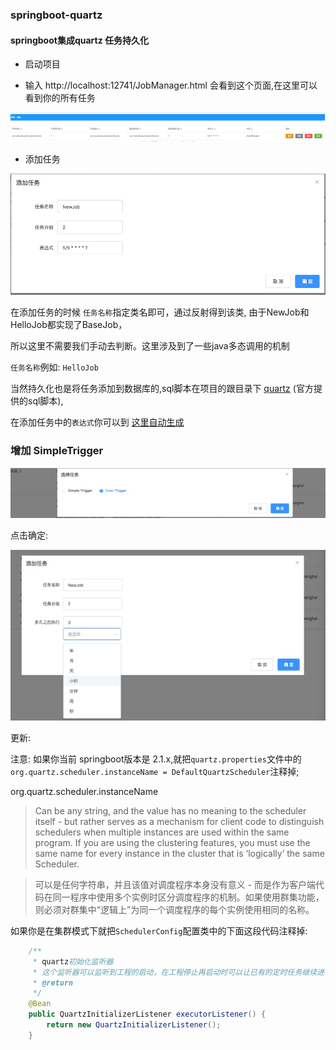 ### springboot-quartz

#### springboot集成quartz 任务持久化


* 启动项目

* 输入 http://localhost:12741/JobManager.html 会看到这个页面,在这里可以看到你的所有任务

![image](https://github.com/haoxiaoyong1014/best-pay-demo/raw/master/src/main/java/com/github/lly835/Images/q1.jpg)

* 添加任务 

![image](https://github.com/haoxiaoyong1014/best-pay-demo/raw/master/src/main/java/com/github/lly835/Images/q3.jpg)

在添加任务的时候 `任务名称`指定类名即可，通过反射得到该类, 由于NewJob和HelloJob都实现了BaseJob，

所以这里不需要我们手动去判断。这里涉及到了一些java多态调用的机制

`任务名称`例如: `HelloJob`

当然持久化也是将任务添加到数据库的,sql脚本在项目的跟目录下 <a href="https://github.com/HLW-Tec/springboot-quartz/blob/master/quartz.sql">quartz</a> (官方提供的sql脚本),

在添加任务中的`表达式`你可以到 <a href="http://cron.qqe2.com/">这里自动生成</a> 

### 增加 SimpleTrigger

![image](https://github.com/haoxiaoyong1014/best-pay-demo/raw/master/src/main/java/com/github/lly835/Images/q4.jpg)

点击确定:

![image](https://github.com/haoxiaoyong1014/best-pay-demo/raw/master/src/main/java/com/github/lly835/Images/q5.jpg)

更新:

注意: 如果你当前 springboot版本是 2.1.x,就把`quartz.properties`文件中的`org.quartz.scheduler.instanceName = DefaultQuartzScheduler`注释掉;

org.quartz.scheduler.instanceName

> Can be any string, and the value has no meaning to the scheduler itself - but rather serves as a mechanism for client code to distinguish schedulers when multiple instances are used within the same program. If you are using the clustering features, you must use the same name for every instance in the cluster that is ‘logically’ the same Scheduler.

> 可以是任何字符串，并且该值对调度程序本身没有意义 - 而是作为客户端代码在同一程序中使用多个实例时区分调度程序的机制。如果使用群集功能，则必须对群集中“逻辑上”为同一个调度程序的每个实例使用相同的名称。

如果你是在集群模式下就把`SchedulerConfig`配置类中的下面这段代码注释掉:

```java
    /**
     * quartz初始化监听器
     * 这个监听器可以监听到工程的启动，在工程停止再启动时可以让已有的定时任务继续进行。
     * @return
     */
    @Bean
    public QuartzInitializerListener executorListener() {
        return new QuartzInitializerListener();
    }
```

